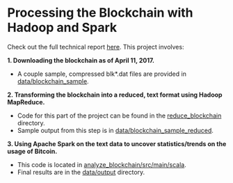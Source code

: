 # Processing the Blockchain with Hadoop and Spark

Check out the full technical report [here]().
This project involves:

**1. Downloading the blockchain as of April 11, 2017.**
   * A couple sample, compressed blk*.dat files are provided in [data/blockchain_sample](https://github.com/nishilshah17/idsi_bitcoin/tree/master/data/blockchain_sample).

**2. Transforming the blockchain into a reduced, text format using Hadoop MapReduce.**
   * Code for this part of the project can be found in the [reduce_blockchain](https://github.com/nishilshah17/idsi_bitcoin/tree/master/reduce_blockchain) directory.
   * Sample output from this step is in [data/blockchain_sample_reduced](https://github.com/nishilshah17/idsi_bitcoin/tree/master/data/blockchain_sample_reduced).

**3. Using Apache Spark on the text data to uncover statistics/trends on the usage of Bitcoin.**
   * This code is located in [analyze_blockchain/src/main/scala](https://github.com/nishilshah17/idsi_bitcoin/tree/master/analyze_blockchain/src/main/scala).
   * Final results are in the [data/output](https://github.com/nishilshah17/idsi_bitcoin/tree/master/data/output) directory.
